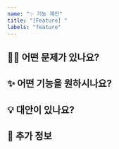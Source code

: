 ```yaml
---
name: "✨ 기능 제안"
title: "[Feature] "
labels: "feature"
---
```


## 🤷‍♂️ 어떤 문제가 있나요?
## ✨ 어떤 기능을 원하시나요?
## 💡 대안이 있나요?
## 💬 추가 정보